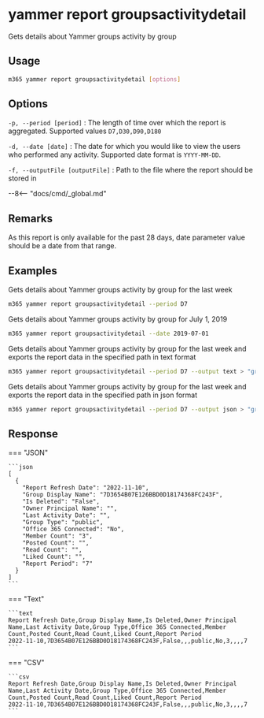 # yammer report groupsactivitydetail

Gets details about Yammer groups activity by group

## Usage

```sh
m365 yammer report groupsactivitydetail [options]
```

## Options

`-p, --period [period]`
: The length of time over which the report is aggregated. Supported values `D7,D30,D90,D180`

`-d, --date [date]`
: The date for which you would like to view the users who performed any activity. Supported date format is `YYYY-MM-DD`.

`-f, --outputFile [outputFile]`
: Path to the file where the report should be stored in

--8<-- "docs/cmd/_global.md"

## Remarks

As this report is only available for the past 28 days, date parameter value should be a date from that range.

## Examples

Gets details about Yammer groups activity by group for the last week

```sh
m365 yammer report groupsactivitydetail --period D7
```

Gets details about Yammer groups activity by group for July 1, 2019

```sh
m365 yammer report groupsactivitydetail --date 2019-07-01
```

Gets details about Yammer groups activity by group for the last week and exports the report data in the specified path in text format

```sh
m365 yammer report groupsactivitydetail --period D7 --output text > "groupsactivitydetail.txt"
```

Gets details about Yammer groups activity by group for the last week and exports the report data in the specified path in json format

```sh
m365 yammer report groupsactivitydetail --period D7 --output json > "groupsactivitydetail.json"
```

## Response

=== "JSON"

    ```json
    [
      {
        "Report Refresh Date": "2022-11-10",
        "Group Display Name": "7D3654B07E126BBD0D18174368FC243F",
        "Is Deleted": "False",
        "Owner Principal Name": "",
        "Last Activity Date": "",
        "Group Type": "public",
        "Office 365 Connected": "No",
        "Member Count": "3",
        "Posted Count": "",
        "Read Count": "",
        "Liked Count": "",
        "Report Period": "7"
      }
    ]
    ```

=== "Text"

    ```text
    Report Refresh Date,Group Display Name,Is Deleted,Owner Principal Name,Last Activity Date,Group Type,Office 365 Connected,Member Count,Posted Count,Read Count,Liked Count,Report Period
    2022-11-10,7D3654B07E126BBD0D18174368FC243F,False,,,public,No,3,,,,7
    ```

=== "CSV"

    ```csv
    Report Refresh Date,Group Display Name,Is Deleted,Owner Principal Name,Last Activity Date,Group Type,Office 365 Connected,Member Count,Posted Count,Read Count,Liked Count,Report Period
    2022-11-10,7D3654B07E126BBD0D18174368FC243F,False,,,public,No,3,,,,7
    ```
